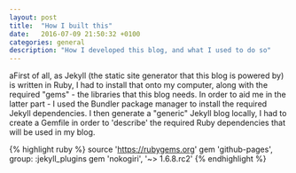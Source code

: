 ```yaml
---
layout: post
title:  "How I built this"
date:   2016-07-09 21:50:32 +0100
categories: general
description: "How I developed this blog, and what I used to do so"
---
```

aFirst of all, as Jekyll (the static site generator that this blog is powered by) is written in Ruby, I had to install that onto my computer, along with the required "gems" - the libraries that this blog needs. In order to aid me in the latter part - I used the Bundler package manager to install the required Jekyll dependencies. I then generate a "generic" Jekyll blog locally, I had to create a Gemfile in order to 'describe' the required Ruby dependencies that will be used in my blog.

{% highlight ruby  %}
source 'https://rubygems.org'
gem 'github-pages', group: :jekyll_plugins
gem 'nokogiri', '~> 1.6.8.rc2'
{% endhighlight  %}
